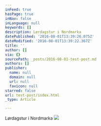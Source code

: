 ```yaml
---
inFeed: true
hasPage: true
inNav: false
inLanguage: null
keywords: []
description: Lørdagstur i Nordmarka
datePublished: '2016-08-01T13:39:26.075Z'
dateModified: '2016-08-01T13:39:22.367Z'
title: ''
author: []
via: {}
sourcePath: _posts/2016-08-01-test-post.md
authors: []
publisher:
  name: null
  domain: null
  url: null
  favicon: null
starred: false
url: test-post/index.html
_type: Article

---
```

Lørdagstur i Nordmarka
![](https://the-grid-user-content.s3-us-west-2.amazonaws.com/a5aa191c-4944-4217-9a08-4b2a0bdc9ad1.jpg)